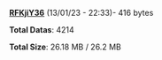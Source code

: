 [**RFKjiY36**](/data/RFKjiY36.txt) (13/01/23 - 22:33)- 416 bytes

**Total Datas**: 4214

**Total Size**: 26.18 MB / 26.2 MB